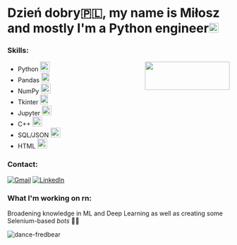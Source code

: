 # Dzień dobry🇵🇱, my name is Miłosz and mostly I'm a Python engineer<img width="22" height="22" src="https://github.com/MiloszOK/MiloszOk/assets/153962503/004ba4de-9b7e-45f0-914c-3c3fb083d60b">


### Skills:
- Python <img width="22" height="22" src="https://github.com/MiloszOK/MiloszOK/assets/153962503/d010cc3f-1803-44d7-b49d-da5741c21f08"><img align="right" width="192" height="64" src="https://github.com/MiloszOK/MiloszOK/assets/153962503/aa8eae01-faeb-4afc-9ae9-a255ac43fd2a">
- Pandas <img height="22" width="18" src="https://github.com/MiloszOK/MiloszOK/assets/153962503/c450b0c2-e8ee-4c27-b4cf-849597732110">
- NumPy <img width="22" height="22" src="https://github.com/MiloszOK/MiloszOK/assets/153962503/152787a4-c72c-4d6a-94f8-6e28c70ed8b6">
- Tkinter <img width="18" height="22" src="https://github.com/MiloszOK/MiloszOK/assets/153962503/2a062e99-7a66-454a-87c7-2c4c6b2fdcc4">
- Jupyter <img width="22" height="22" src="https://github.com/MiloszOK/MiloszOK/assets/153962503/ad7aad15-8747-4dd0-85ea-3dec008e48e4">
- C++ <img width="22" height="22" src="https://github.com/MiloszOK/MiloszOk/assets/153962503/98ac4762-7681-46a2-ba06-f899d254d069">
- SQL/JSON <img width="22" height="22" src="https://github.com/MiloszOK/MiloszOK/assets/153962503/be8bfa2d-3e97-4377-a58a-eb6f6d1da7b2">
- HTML <img width="22" height="22" src="https://github.com/MiloszOK/MiloszOK/assets/153962503/19de9016-393b-4981-8278-620115878229">



### Contact:
[![Gmail](https://github.com/MiloszOK/MiloszOK/assets/153962503/e2151cb8-d76c-4534-b24b-868c03ec6919)](mailto:okarmamilosz@gmail.com) [![LinkedIn](https://github.com/MiloszOK/MiloszOK/assets/153962503/7e4e4ca7-3e70-4f22-a32f-6f86df5c4df6)](https://www.linkedin.com/in/mi%C5%82osz-okarma-b642672a4/)




### What I'm working on rn:
Broadening knowledge in ML and Deep Learning as well as creating some Selenium-based _bots_ 🤖✨

![dance-fredbear](https://github.com/MiloszOK/MiloszOK/assets/153962503/21d2c824-8db6-4d44-a849-fb2b6855a408)

